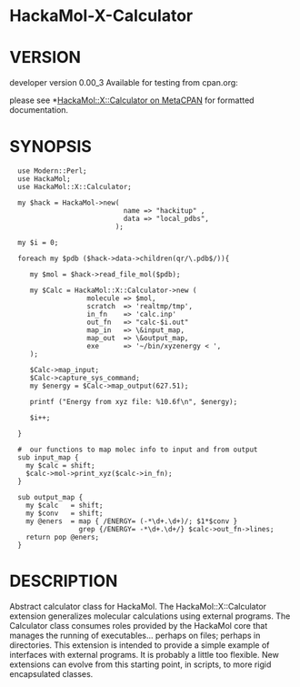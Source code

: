 HackaMol-X-Calculator
=====================

VERSION
========
developer version 0.00_3 
Available for testing from cpan.org:

please see *[HackaMol::X::Calculator on MetaCPAN](https://metacpan.org/release/DEMIAN/HackaMol-X-Calculator-0.00_3) for formatted documentation.

SYNOPSIS
========

      use Modern::Perl;
      use HackaMol;
      use HackaMol::X::Calculator;
 
      my $hack = HackaMol->new( 
                                name => "hackitup" , 
                                data => "local_pdbs",
                              );
       
      my $i = 0;
 
      foreach my $pdb ($hack->data->children(qr/\.pdb$/)){
 
         my $mol = $hack->read_file_mol($pdb);
 
         my $Calc = HackaMol::X::Calculator->new (
                       molecule => $mol,
                       scratch  => 'realtmp/tmp',
                       in_fn    => 'calc.inp'
                       out_fn   => "calc-$i.out"
                       map_in   => \&input_map,
                       map_out  => \&output_map,
                       exe      => '~/bin/xyzenergy < ', 
         );     
  
         $Calc->map_input;
         $Calc->capture_sys_command;
         my $energy = $Calc->map_output(627.51);
 
         printf ("Energy from xyz file: %10.6f\n", $energy);
 
         $i++;
 
      }
 
      #  our functions to map molec info to input and from output
      sub input_map {
        my $calc = shift;
        $calc->mol->print_xyz($calc->in_fn);
      }
 
      sub output_map {
        my $calc   = shift;
        my $conv   = shift;
        my @eners  = map { /ENERGY= (-*\d+.\d+)/; $1*$conv } 
                     grep {/ENERGY= -*\d+.\d+/} $calc->out_fn->lines; 
        return pop @eners; 
      }

DESCRIPTION
============

Abstract calculator class for HackaMol. The HackaMol::X::Calculator extension generalizes molecular calculations using external programs. The Calculator class consumes roles provided by the HackaMol core that manages the running of executables... perhaps on files; perhaps in directories.  This extension is intended to provide a simple example of interfaces with external programs.  It is probably a little too flexible. New extensions can evolve from this starting point, in scripts, to more rigid encapsulated classes. 


